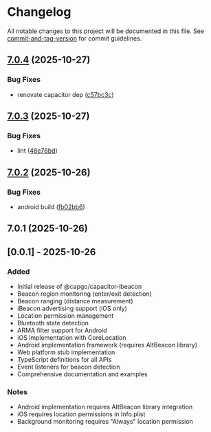 # Changelog

All notable changes to this project will be documented in this file. See [commit-and-tag-version](https://github.com/absolute-version/commit-and-tag-version) for commit guidelines.

## [7.0.4](https://github.com/Cap-go/capacitor-ibeacon/compare/7.0.3...7.0.4) (2025-10-27)


### Bug Fixes

* renovate capacitor dep ([c57bc3c](https://github.com/Cap-go/capacitor-ibeacon/commit/c57bc3c17cbf26b47f1e83ae576ad4417fae00c7))

## [7.0.3](https://github.com/Cap-go/capacitor-ibeacon/compare/7.0.2...7.0.3) (2025-10-27)


### Bug Fixes

* lint ([48e76bd](https://github.com/Cap-go/capacitor-ibeacon/commit/48e76bd7f7d4fabf1941c29dfe0d7ac9d5925428))

## [7.0.2](https://github.com/Cap-go/capacitor-ibeacon/compare/7.0.1...7.0.2) (2025-10-26)


### Bug Fixes

* android build ([fb02bb6](https://github.com/Cap-go/capacitor-ibeacon/commit/fb02bb6d8e772814ddd014a0b4cef980d3aa4335))

## 7.0.1 (2025-10-26)

## [0.0.1] - 2025-10-26

### Added

- Initial release of @capgo/capacitor-ibeacon
- Beacon region monitoring (enter/exit detection)
- Beacon ranging (distance measurement)
- iBeacon advertising support (iOS only)
- Location permission management
- Bluetooth state detection
- ARMA filter support for Android
- iOS implementation with CoreLocation
- Android implementation framework (requires AltBeacon library)
- Web platform stub implementation
- TypeScript definitions for all APIs
- Event listeners for beacon detection
- Comprehensive documentation and examples

### Notes

- Android implementation requires AltBeacon library integration
- iOS requires location permissions in Info.plist
- Background monitoring requires "Always" location permission
